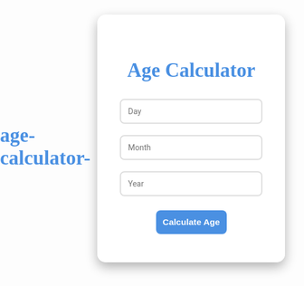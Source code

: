 # age-calculator-
<!DOCTYPE html>
<html lang="en">
<head>
  <meta charset="UTF-8">
  <meta name="viewport" content="width=device-width, initial-scale=1.0">
  <title>Age Calculator</title>
  <link href="https://fonts.googleapis.com/css2?family=Roboto:wght@400;700&family=Pacifico&display=swap" rel="stylesheet">
  <style>
    body {
      font-family: 'Roboto', sans-serif;
      margin: 0;
      padding: 0;
      background: url('https://images.unsplash.com/photo-1506748686214-e9df14d4d9d0?crop=entropy&cs=tinysrgb&fit=max&fm=jpg&q=80&w=1920') no-repeat center center/cover;
      height: 100vh;
      display: flex;
      justify-content: center;
      align-items: center;
      color: #333;
    }
    .container {
      background-color: rgba(255, 255, 255, 0.9);
      padding: 30px;
      border-radius: 15px;
      width: 350px;
      box-shadow: 0 8px 20px rgba(0, 0, 0, 0.3);
      text-align: center;
    }
    h1 {
      font-family: 'Pacifico', cursive;
      font-size: 2.5em;
      color: #4a90e2;
      margin-bottom: 20px;
    }
    input {
      width: calc(100% - 20px);
      padding: 12px;
      margin: 10px 0;
      border: 2px solid #ddd;
      border-radius: 8px;
      font-size: 1em;
      transition: border-color 0.3s ease;
      font-family: 'Roboto', sans-serif;
    }
    input:focus {
      border-color: #4a90e2;
    }
    button {
      background-color: #4a90e2;
      color: white;
      padding: 12px;
      margin-top: 15px;
      border: none;
      border-radius: 8px;
      font-size: 1.1em;
      font-weight: bold;
      cursor: pointer;
      transition: background-color 0.3s ease, transform 0.2s;
    }
    button:hover {
      background-color: #357ABD;
      transform: scale(1.05);
    }
    .result {
      margin-top: 20px;
      font-size: 1.5em;
      color: #333;
      font-weight: bold;
      text-shadow: 0 3px 5px rgba(0, 0, 0, 0.2);
    }
    .result span {
      color: #4a90e2;
    }
  </style>
</head>
<body>
  <div class="container">
    <h1>Age Calculator</h1>
    <form id="ageForm">
      <input type="number" id="day" placeholder="Day" min="1" max="31" required>
      <input type="number" id="month" placeholder="Month" min="1" max="12" required>
      <input type="number" id="year" placeholder="Year" min="1900" max="2100" required>
      <button type="button" onclick="calculateAge()">Calculate Age</button>
    </form>
    <div class="result" id="result"></div>
  </div>

  <script>
    function calculateAge() {
      const day = parseInt(document.getElementById('day').value);
      const month = parseInt(document.getElementById('month').value);
      const year = parseInt(document.getElementById('year').value);

      const today = new Date();
      const birthDate = new Date(year, month - 1, day);
      const result = document.getElementById('result');

      if (birthDate > today) {
        result.innerHTML = "<span>Invalid Date!</span> Future date entered.";
        return;
      }

      let age = today.getFullYear() - birthDate.getFullYear();
      const m = today.getMonth() - birthDate.getMonth();
      if (m < 0 || (m === 0 && today.getDate() < birthDate.getDate())) {
        age--;
      }

      result.innerHTML = `You are <span>${age}</span> years old.`;
    }
  </script>
</body>
</html>
